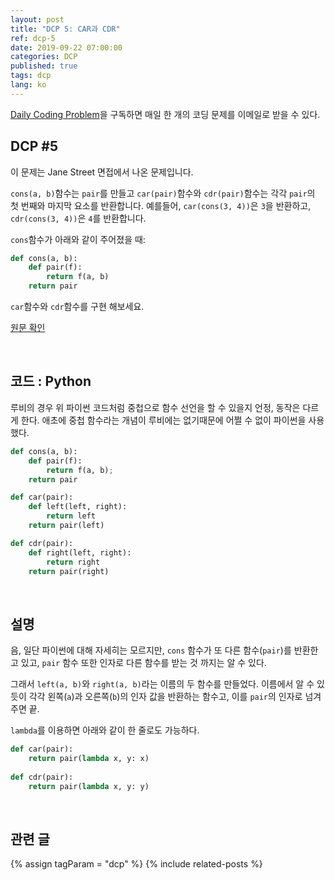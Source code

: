 ```yaml
---
layout: post
title: "DCP 5: CAR과 CDR"
ref: dcp-5
date: 2019-09-22 07:00:00
categories: DCP
published: true
tags: dcp
lang: ko
---
```


[Daily Coding Problem](https://www.dailycodingproblem.com)을 구독하면 매일 한 개의 코딩 문제를 이메일로 받을 수 있다.

## **DCP #5**
이 문제는 Jane Street 면접에서 나온 문제입니다.

`cons(a, b)`함수는 `pair`를 만들고 `car(pair)`함수와 `cdr(pair)`함수는 각각 `pair`의 첫 번째와 마지막 요소를 반환합니다. 예를들어, `car(cons(3, 4))`은 `3`을 반환하고, `cdr(cons(3, 4))`은 `4`를 반환합니다.

`cons`함수가 아래와 같이 주어졌을 때:

```python
def cons(a, b):
    def pair(f):
        return f(a, b)
    return pair
```
`car`함수와 `cdr`함수를 구현 해보세요.

[원문 확인](en-dcp-5.html#dcp5) 

<br>

## **코드 : Python**
루비의 경우 위 파이썬 코드처럼 중첩으로 함수 선언을 할 수 있을지 언정, 동작은 다르게 한다. 애초에 중첩 함수라는 개념이 루비에는 없기때문에 어쩔 수 없이 파이썬을 사용했다.

```python
def cons(a, b):
    def pair(f):
        return f(a, b);
    return pair

def car(pair):
    def left(left, right):
        return left
    return pair(left)

def cdr(pair):
    def right(left, right):
        return right
    return pair(right)
```

<br>

## **설명**

음, 일단 파이썬에 대해 자세히는 모르지만, `cons` 함수가 또 다른 함수(`pair`)를 반환한고 있고, `pair` 함수 또한 인자로 다른 함수를 받는 것 까지는 알 수 있다.

그래서 `left(a, b)`와 `right(a, b)`라는 이름의 두 함수를 만들었다. 이름에서 알 수 있듯이 각각 왼쪽(`a`)과 오른쪽(`b`)의 인자 값을 반환하는 함수고, 이를 `pair`의 인자로 넘겨주면 끝.

`lambda`를 이용하면 아래와 같이 한 줄로도 가능하다.

```python
def car(pair):
    return pair(lambda x, y: x)
    
def cdr(pair):
    return pair(lambda x, y: y)
```

<br>

## **관련 글**
{% assign tagParam = "dcp" %}
{% include related-posts %}